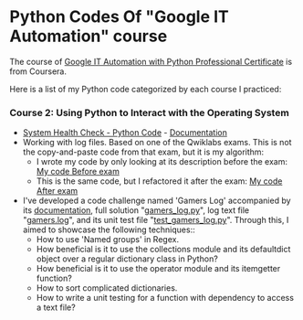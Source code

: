 # Python Codes Of "Google IT Automation" course
The course of [Google IT Automation with Python Professional Certificate](https://www.coursera.org/professional-certificates/google-it-automation. "link") is from Coursera.

Here is a list of my Python code categorized by each course I practiced:

### Course 2: Using Python to Interact with the Operating System
- [System Health Check - Python Code](https://github.com/MrkTheCoder/Python_Codes_Of_Coursera_Google_IT_Automation_Course/blob/main/Course%2002%20-%20Using%20Python%20to%20Interact%20with%20the%20Operating%20System/health_check.py "Python Code") - [Documentation](https://github.com/MrkTheCoder/Python_Codes_Of_Coursera_Google_IT_Automation_Course/blob/main/Course%2002%20-%20Using%20Python%20to%20Interact%20with%20the%20Operating%20System/health_check.md "Doc")
- Working with log files. Based on one of the Qwiklabs exams. This is not the copy-and-paste code from that exam, but it is my algorithm:
  - I wrote my code by only looking at its description before the exam: [My code Before exam](https://github.com/MrkTheCoder/Python_Codes_Of_Coursera_Google_IT_Automation_Course/blob/main/Course%2002%20-%20Using%20Python%20to%20Interact%20with%20the%20Operating%20System/module_4_qwiklabs_work_with_log_files__my_code_before_see_exam_description.py)
  - This is the same code, but I refactored it after the exam: [My code After exam](https://github.com/MrkTheCoder/Python_Codes_Of_Coursera_Google_IT_Automation_Course/blob/main/Course%2002%20-%20Using%20Python%20to%20Interact%20with%20the%20Operating%20System/module_4_qwiklabs_work_with_log_files__my_code_before_see_exam_description.py)
- I've developed a code challenge named 'Gamers Log' accompanied by its [documentation](https://docs.google.com/document/d/1mfq5fMl6npzvdUskgPyGQkpOmTBnv4przCF2C7rX1Xo/edit?usp=sharing), full solution "[gamers_log.py](https://github.com/MrkTheCoder/Python_Codes_Of_Coursera_Google_IT_Automation_Course/blob/main/Course%2002%20-%20Using%20Python%20to%20Interact%20with%20the%20Operating%20System/gamers_log.py)", log text file "[gamers.log](https://github.com/MrkTheCoder/Python_Codes_Of_Coursera_Google_IT_Automation_Course/blob/main/Course%2002%20-%20Using%20Python%20to%20Interact%20with%20the%20Operating%20System/gamers.log)", and its unit test file "[test_gamers_log.py](https://github.com/MrkTheCoder/Python_Codes_Of_Coursera_Google_IT_Automation_Course/blob/main/Course%2002%20-%20Using%20Python%20to%20Interact%20with%20the%20Operating%20System/test_gamers_log.py)". Through this, I aimed to showcase the following techniques::
  - How to use 'Named groups' in Regex.
  - How beneficial is it to use the collections module and its defaultdict object over a regular dictionary class in Python?
  - How beneficial is it to use the operator module and its itemgetter function?
  - How to sort complicated dictionaries.
  - How to write a unit testing for a function with dependency to access a text file?
